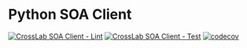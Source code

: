 # Python SOA Client

[![CrossLab SOA Client - Lint](https://github.com/Cross-Lab-Project/crosslab/actions/workflows/clients-soa-python-lint.yml/badge.svg)](https://github.com/Cross-Lab-Project/crosslab/actions/workflows/clients-soa-python-lint.yml)
[![CrossLab SOA Client - Test](https://github.com/Cross-Lab-Project/crosslab/actions/workflows/clients-soa-python-test.yml/badge.svg)](https://github.com/Cross-Lab-Project/crosslab/actions/workflows/clients-soa-python-test.yml)
[![codecov](https://codecov.io/github/Cross-Lab-Project/crosslab/branch/main/graph/badge.svg?token=XEL0OBTRC7&flag=python_soa_client)](https://codecov.io/github/Cross-Lab-Project/crosslab)

